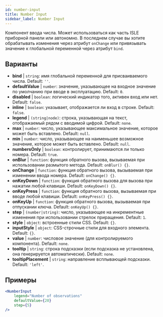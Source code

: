 ```yaml
---
id: number-input
title: Number Input
sidebar_label: Number Input
---
```


Компонент ввода числа. Может использоваться как часть ISLE приборной панели или автономно. В последнем случае вы хотите обрабатывать изменения через атрибут `onChange` или привязывать значение к глобальной переменной через атрибут `bind`.

## Варианты

* __bind__ | `string`: имя глобальной переменной для присваиваемого числа. Default: `''`.
* __defaultValue__ | `number`: значение, указывающее на входное значение по умолчанию при вводе в эксплуатацию. Default: `0`.
* __disabled__ | `boolean`: логический индикатор того, активен вход или нет. Default: `false`.
* __inline__ | `boolean`: указывает, отображается ли вход в строке. Default: `false`.
* __legend__ | `(string|node)`: строка, указывающая на текст, отображаемый рядом с вводимой цифрой. Default: `none`.
* __max__ | `number`: число, указывающее максимальное значение, которое может быть вставлено. Default: `null`.
* __min__ | `number`: число, указывающее на наименьшее возможное значение, которое может быть вставлено. Default: `null`.
* __numbersOnly__ | `boolean`: контролирует, принимаются ли только номера. Default: `true`.
* __onBlur__ | `function`: функция обратного вызова, вызываемая при использовании размытого метода. Default: `onBlur() {}`.
* __onChange__ | `function`: функция обратного вызова, вызываемая при изменении ввода номера. Default: `onChange() {}`.
* __onKeyDown__ | `function`: функция обратного вызова для вызова при нажатии любой клавиши. Default: `onKeyDown() {}`.
* __onKeyPress__ | `function`: функция обратного вызова, вызываемая при вводе любой клавиши. Default: `onKeyPress() {}`.
* __onKeyUp__ | `function`: функция обратного вызова, вызываемая при отпускании ключа. Default: `onKeyUp() {}`.
* __step__ | `(number|string)`: число, указывающее на инкрементные изменения при использовании стрелок приращения. Default: `1`.
* __style__ | `object`: встроенные стили CSS. Default: `{}`.
* __inputStyle__ | `object`: CSS-строчные стили для входного элемента. Default: `{}`.
* __value__ | `number`: числовое значение (для контролируемого компонента). Default: `none`.
* __tooltip__ | `string`: строка подсказки (если подсказка не установлена, она генерируется автоматически). Default: `none`.
* __tooltipPlacement__ | `string`: направление всплывающей подсказки. Default: `'left'`.


## Примеры

```jsx live
<NumberInput
    legend="Number of observations"
    defaultValue={20}
    step={5}
/>
```

